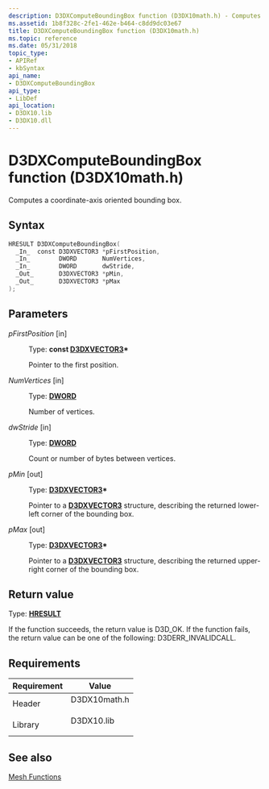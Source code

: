 ```yaml
---
description: D3DXComputeBoundingBox function (D3DX10math.h) - Computes a coordinate-axis oriented bounding box.
ms.assetid: 1b8f328c-2fe1-462e-b464-c8dd9dc03e67
title: D3DXComputeBoundingBox function (D3DX10math.h)
ms.topic: reference
ms.date: 05/31/2018
topic_type: 
- APIRef
- kbSyntax
api_name: 
- D3DXComputeBoundingBox
api_type: 
- LibDef
api_location: 
- D3DX10.lib
- D3DX10.dll
---
```


# D3DXComputeBoundingBox function (D3DX10math.h)

Computes a coordinate-axis oriented bounding box.

## Syntax


```C++
HRESULT D3DXComputeBoundingBox(
  _In_  const D3DXVECTOR3 *pFirstPosition,
  _In_        DWORD       NumVertices,
  _In_        DWORD       dwStride,
  _Out_       D3DXVECTOR3 *pMin,
  _Out_       D3DXVECTOR3 *pMax
);
```



## Parameters

<dl> <dt>

*pFirstPosition* \[in\]
</dt> <dd>

Type: **const [**D3DXVECTOR3**](../direct3d9/d3dxvector3.md)\***

Pointer to the first position.

</dd> <dt>

*NumVertices* \[in\]
</dt> <dd>

Type: **[**DWORD**](../winprog/windows-data-types.md)**

Number of vertices.

</dd> <dt>

*dwStride* \[in\]
</dt> <dd>

Type: **[**DWORD**](../winprog/windows-data-types.md)**

Count or number of bytes between vertices.

</dd> <dt>

*pMin* \[out\]
</dt> <dd>

Type: **[**D3DXVECTOR3**](../direct3d9/d3dxvector3.md)\***

Pointer to a [**D3DXVECTOR3**](d3d10-d3dxvector3.md) structure, describing the returned lower-left corner of the bounding box.

</dd> <dt>

*pMax* \[out\]
</dt> <dd>

Type: **[**D3DXVECTOR3**](../direct3d9/d3dxvector3.md)\***

Pointer to a [**D3DXVECTOR3**](d3d10-d3dxvector3.md) structure, describing the returned upper-right corner of the bounding box.

</dd> </dl>

## Return value

Type: **[**HRESULT**](https://msdn.microsoft.com/library/Bb401631(v=MSDN.10).aspx)**

If the function succeeds, the return value is D3D\_OK. If the function fails, the return value can be one of the following: D3DERR\_INVALIDCALL.

## Requirements



| Requirement | Value |
|--------------------|-----------------------------------------------------------------------------------------|
| Header<br/>  | <dl> <dt>D3DX10math.h</dt> </dl> |
| Library<br/> | <dl> <dt>D3DX10.lib</dt> </dl>   |



## See also

<dl> <dt>

[Mesh Functions](d3d10-graphics-reference-d3dx10-functions-mesh.md)
</dt> </dl>

 

 
